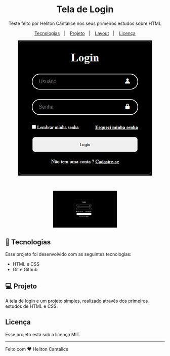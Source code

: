 <h1 align="center"> Tela de Login </h1>

<p align="center">
Teste feito por Heliton Cantalice nos seus primeiros estudos sobre HTML
</p>

<p align="center">
  <a href="#-tecnologias">Tecnologias</a>&nbsp;&nbsp;&nbsp;|&nbsp;&nbsp;&nbsp;
  <a href="#-projeto">Projeto</a>&nbsp;&nbsp;&nbsp;|&nbsp;&nbsp;&nbsp;
  <a href="#-layout">Layout</a>&nbsp;&nbsp;&nbsp;|&nbsp;&nbsp;&nbsp;
  <a href="#memo-licença">Licença</a>
</p>

<p align="center">
  <img alt="License" src="./assets/Captura de tela 2025-09-22 154345.png">
</p>

<br>

<p align="center">
  <img alt="Tela de login" src="./assets/Captura de tela 2025-09-22 154749.png" width="40%">
</p>


## 🚀 Tecnologias

Esse projeto foi desenvolvido com as seguintes tecnologias:

- HTML e CSS
- Git e Github


## 💻 Projeto

A tela de login e um projeto simples, realizado através dos primeiros estudos de HTML e CSS.


## Licença

Esse projeto está sob a licença MIT.

---

Feito com ♥ Heliton Cantalice

